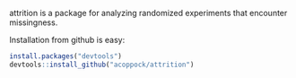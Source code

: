 <!-- README.md is generated from README.Rmd. Please edit that file -->
attrition is a package for analyzing randomized experiments that encounter missingness.

Installation from github is easy:

``` r
install.packages("devtools")
devtools::install_github("acoppock/attrition")
```
